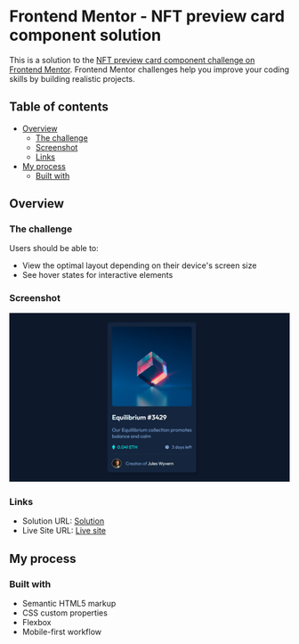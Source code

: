 # Frontend Mentor - NFT preview card component solution

This is a solution to the [NFT preview card component challenge on Frontend Mentor](https://www.frontendmentor.io/challenges/nft-preview-card-component-SbdUL_w0U). Frontend Mentor challenges help you improve your coding skills by building realistic projects. 

## Table of contents

- [Overview](#overview)
  - [The challenge](#the-challenge)
  - [Screenshot](#screenshot)
  - [Links](#links)
- [My process](#my-process)
  - [Built with](#built-with)
    
## Overview

### The challenge

Users should be able to:

- View the optimal layout depending on their device's screen size
- See hover states for interactive elements

### Screenshot

![](./mnmkato.github.io_nft-preview-card_.png)

### Links

- Solution URL: [Solution](https://github.com/mnmkato/nft-preview-card)
- Live Site URL: [Live site]( https://mnmkato.github.io/nft-preview-card/)

## My process

### Built with

- Semantic HTML5 markup
- CSS custom properties
- Flexbox
- Mobile-first workflow
